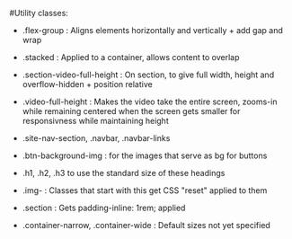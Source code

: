 #Utility classes: 

- .flex-group : Aligns elements horizontally and vertically + add gap and wrap

- .stacked : Applied to a container, allows content to overlap


- .section-video-full-height : On section, to give full width, height and overflow-hidden + position relative

- .video-full-height : Makes the video take the entire screen, zooms-in while remaining centered when the screen gets smaller for responsivness while maintaining height


- .site-nav-section, .navbar, .navbar-links

- .btn-background-img : for the images that serve as bg for buttons

- .h1, .h2, .h3 to use the standard size of these headings

- .img- : Classes that start with this get CSS "reset" applied to them

- .section : Gets padding-inline: 1rem; applied 

- .container-narrow, .container-wide : Default sizes not yet specified 


